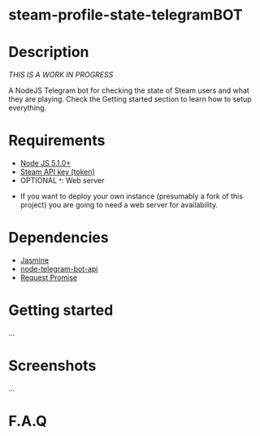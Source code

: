 # steam-profile-state-telegramBOT



<h1>Description</h1>

*THIS IS A WORK IN PROGRESS*

A NodeJS Telegram bot for checking the state of Steam users and what they are playing. Check the Getting started section to learn how to setup everything. 

<h1>Requirements</h1>
<ul>
	<li><a href="https://nodejs.org/en/">Node JS 5.1.0+</a></li>	
	<li><a href="https://steamcommunity.com/dev">Steam API key (token)</a></li>
	<li>OPTIONAL <small>*</small>: Web server</li>
</ul>

* If you want to deploy your own instance (presumably a fork of this project) you are going to need
a web server for availability. 

<h1>Dependencies</h1>
<ul >
	<li><a href="http://jasmine.github.io/">Jasmine</li>
	<li>
		<a href="https://github.com/yagop/node-telegram-bot-api">
		node-telegram-bot-api
		</a>
	</li>
	<li>
		<a href="https://www.npmjs.com/package/request-promise">
		Request Promise
		</a>
	</li>
</ul>


<h1>Getting started</h1>
...

<h1>Screenshots</h1>
...

<h1>F.A.Q</h1>

